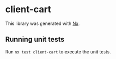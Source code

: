 # client-cart

This library was generated with [Nx](https://nx.dev).

## Running unit tests

Run `nx test client-cart` to execute the unit tests.
